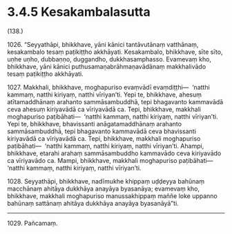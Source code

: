 # 3.4.5 Kesakambalasutta

(138.)

1026\. “Seyyathāpi, bhikkhave, yāni kānici tantāvutānaṃ vatthānaṃ, kesakambalo tesaṃ paṭikiṭṭho akkhāyati. Kesakambalo, bhikkhave, sīte sīto, uṇhe uṇho, dubbaṇṇo, duggandho, dukkhasamphasso. Evamevaṃ kho, bhikkhave, yāni kānici puthusamaṇabrāhmaṇavādānaṃ makkhalivādo tesaṃ paṭikiṭṭho akkhāyati.

1027\. Makkhali, bhikkhave, moghapuriso evaṃvādī evaṃdiṭṭhi—  ‘natthi kammaṃ, natthi kiriyaṃ, natthi vīriyan’ti. Yepi te, bhikkhave, ahesuṃ atītamaddhānaṃ arahanto sammāsambuddhā, tepi bhagavanto kammavādā ceva ahesuṃ kiriyavādā ca vīriyavādā ca. Tepi, bhikkhave, makkhali moghapuriso paṭibāhati—  ‘natthi kammaṃ, natthi kiriyaṃ, natthi vīriyan’ti. Yepi te, bhikkhave, bhavissanti anāgatamaddhānaṃ arahanto sammāsambuddhā, tepi bhagavanto kammavādā ceva bhavissanti kiriyavādā ca vīriyavādā ca. Tepi, bhikkhave, makkhali moghapuriso paṭibāhati—  ‘natthi kammaṃ, natthi kiriyaṃ, natthi vīriyan’ti. Ahampi, bhikkhave, etarahi arahaṃ sammāsambuddho kammavādo ceva kiriyavādo ca vīriyavādo ca. Mampi, bhikkhave, makkhali moghapuriso paṭibāhati—  ‘natthi kammaṃ, natthi kiriyaṃ, natthi vīriyan’ti.

1028\. Seyyathāpi, bhikkhave, nadīmukhe khippaṃ uḍḍeyya bahūnaṃ macchānaṃ ahitāya dukkhāya anayāya byasanāya; evamevaṃ kho, bhikkhave, makkhali moghapuriso manussakhippaṃ maññe loke uppanno bahūnaṃ sattānaṃ ahitāya dukkhāya anayāya byasanāyā”ti.

---

1029\. Pañcamaṃ.
